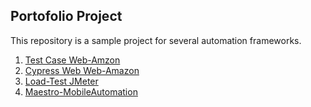 ## Portofolio Project

This repository is a sample project for several automation frameworks.

1. [Test Case Web-Amzon](https://github.com/ivanspec/Portofolio_Project/tree/master/web-amazon-cypress/test-case)
2. [Cypress Web Web-Amazon](https://github.com/ivanspec/Portofolio_Project/tree/master/web-amazon-cypress/cypress-automation)
3. [Load-Test JMeter](https://github.com/ivanspec/Portofolio_Project/tree/master/regress-jmeter)
4. [Maestro-MobileAutomation](https://github.com/ivanspec/Portofolio_Project/tree/master/maestro-android)
